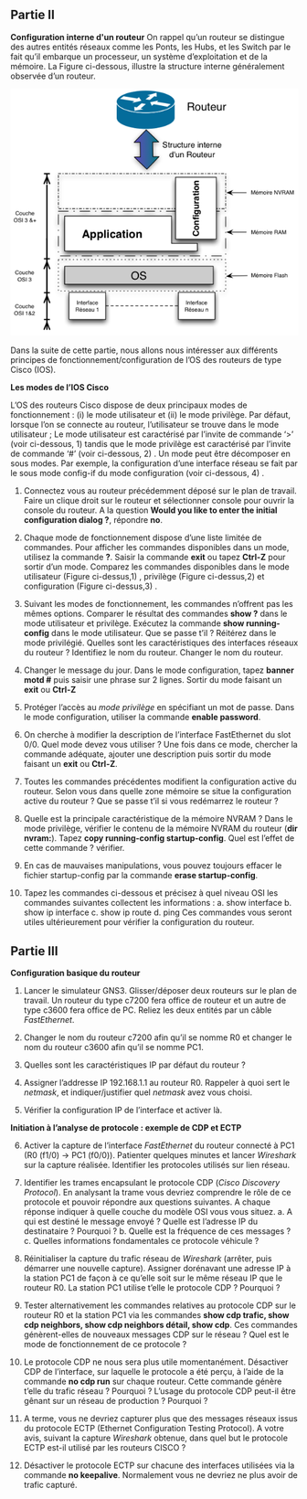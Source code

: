 ## Partie II

**Configuration interne d'un routeur**
On rappel qu’un routeur se distingue des autres entités réseaux comme les Ponts, les Hubs, et les Switch par le fait qu’il embarque un processeur, un système d’exploitation et de la mémoire. La Figure ci-dessous, illustre la structure interne généralement observée d’un routeur.

![Alt text](gns3-structure-interne-router.png?raw=true "Structure interne d’un routeur")

Dans la suite de cette partie, nous allons nous intéresser aux différents principes de fonctionnement/configuration de l’OS des routeurs de type Cisco (IOS).

**Les modes de l’IOS Cisco**

L’OS des routeurs Cisco dispose de deux principaux modes de fonctionnement : (i) le mode utilisateur et (ii) le mode privilège. Par défaut, lorsque l’on se connecte au routeur, l’utilisateur se trouve dans le mode utilisateur ; Le mode utilisateur est caractérisé par l’invite de commande ‘>’ (voir ci-dessous, 1) tandis que le mode privilège est caractérisé par l’invite de commande ‘#’ (voir ci-dessous, 2) . Un mode peut être décomposer en sous modes. Par exemple, la configuration d’une interface réseau se fait par le sous mode config-if du mode configuration (voir ci-dessous, 4) .

1.	Connectez vous au routeur précédemment déposé sur le plan de travail. Faire un clique droit sur le routeur et sélectionner console pour ouvrir la console du routeur. A la question **Would you like to enter the initial configuration dialog ?**, répondre **no**.

2.	Chaque mode de fonctionnement dispose d’une liste limitée de commandes. Pour afficher les commandes disponibles dans un mode, utilisez la commande **?**. Saisir la commande **exit** ou tapez **Ctrl-Z** pour sortir d’un mode. Comparez les commandes disponibles dans le mode utilisateur (Figure ci-dessus,1) , privilège (Figure ci-dessus,2) et configuration (Figure ci-dessus,3) .

3.	Suivant les modes de fonctionnement, les commandes n’offrent pas les mêmes options. Comparer le résultat des commandes **show ?** dans le mode utilisateur et privilège. Exécutez la commande **show running-config** dans le mode utilisateur. Que se passe t’il ? Réitérez dans le mode privilégié. Quelles sont les caractéristiques des interfaces réseaux du routeur ? Identifiez le nom du routeur. Changer le nom du routeur.

4.	Changer le message du jour. Dans le mode configuration, tapez **banner motd #** puis saisir une phrase sur 2 lignes. Sortir du mode faisant un **exit** ou **Ctrl-Z**

5.	Protéger l’accès au *mode privilège* en spécifiant un mot de passe. Dans le mode configuration, utiliser la commande **enable password**.

6.	On cherche à modifier la description de l’interface FastEthernet du slot 0/0. Quel mode devez vous utiliser ? Une fois dans ce mode, chercher la commande adéquate, ajouter une description puis sortir du mode faisant un **exit** ou **Ctrl-Z**.

7.	Toutes les commandes précédentes modifient la configuration active du routeur. Selon vous dans quelle zone mémoire se situe la configuration active du routeur ? Que se passe t’il si vous redémarrez le routeur ?

8.	Quelle est la principale caractéristique de la mémoire NVRAM ? Dans le mode privilège, vérifier le contenu de la mémoire NVRAM du routeur (**dir nvram:**). Tapez **copy running-config startup-config**. Quel est l’effet de cette commande ? vérifier.

9.	En cas de mauvaises manipulations, vous pouvez toujours effacer le fichier startup-config par la commande **erase startup-config**.

10.	Tapez les commandes ci-dessous et précisez à quel niveau OSI les commandes suivantes collectent les informations : 
  a.	show interface
  b.	show ip interface
  c.	show ip route
  d.	ping
Ces commandes vous seront utiles ultérieurement pour vérifier la configuration du routeur.

## Partie III

**Configuration basique du routeur**
1.	Lancer le simulateur GNS3. Glisser/déposer deux routeurs sur le plan de travail. Un routeur du type c7200 fera office de routeur et un autre de type c3600 fera office de PC. Reliez les deux entités par un câble *FastEthernet*.

2.	Changer le nom du routeur c7200 afin qu’il se nomme R0 et changer le nom du routeur c3600 afin qu’il se nomme PC1.

3.	Quelles sont les caractéristiques IP par défaut du routeur ?

4.	Assigner l’addresse IP 192.168.1.1 au routeur R0. Rappeler à quoi sert le *netmask*, et indiquer/justifier quel *netmask* avez vous choisi. 

5.	Vérifier la configuration IP de l’interface et activer là.

**Initiation à l’analyse de protocole : exemple de CDP et ECTP**

6.	Activer la capture de l’interface *FastEthernet* du routeur connecté à PC1 (R0 (f1/0) -> PC1 (f0/0)). Patienter quelques minutes et lancer *Wireshark* sur la capture réalisée. Identifier les protocoles utilisés sur lien réseau. 

7.	Identifier les trames encapsulant le protocole CDP (*Cisco Discovery Protocol*). En analysant la trame vous devriez comprendre le rôle de ce protocole et pouvoir répondre aux questions suivantes. A chaque réponse indiquer à quelle couche du modèle OSI vous vous situez.
  a.	 A qui est destiné le message envoyé ? Quelle est l’adresse IP du destinataire ? Pourquoi ?
  b.	Quelle est la fréquence de ces messages ?
  c.	Quelles informations fondamentales ce protocole véhicule ?
8.	Réinitialiser la capture du trafic réseau de *Wireshark* (arrêter, puis démarrer une nouvelle capture). Assigner dorénavant une adresse IP à la station PC1 de façon à ce qu’elle soit sur le même réseau IP que le routeur R0. La station PC1 utilise t’elle le protocole CDP ? Pourquoi ?  

9.	Tester alternativement les commandes relatives au protocole CDP sur le routeur R0 et la station PC1 via les commandes **show cdp trafic, show cdp neighbors, show cdp neighbors détail, show cdp**. Ces commandes génèrent-elles de nouveaux messages CDP sur le réseau ? Quel est le mode de fonctionnement de ce protocole ?

10.	Le protocole CDP ne nous sera plus utile momentanément. Désactiver CDP de l’interface, sur laquelle le protocole a été perçu, à l’aide de la commande **no cdp run** sur chaque routeur. Cette commande génère t’elle du trafic réseau ? Pourquoi ? L’usage du protocole CDP peut-il être gênant sur un réseau de production ? Pourquoi ?

11.	A terme, vous ne devriez capturer plus que des messages réseaux issus du protocole ECTP (Ethernet Configuration Testing Protocol).  A votre avis, suivant la capture *Wireshark* obtenue, dans quel but le protocole ECTP est-il utilisé par les routeurs CISCO ? 

12.	Désactiver le protocole ECTP sur chacune des interfaces utilisées via la commande **no keepalive**. Normalement vous ne devriez ne plus avoir de trafic capturé.


